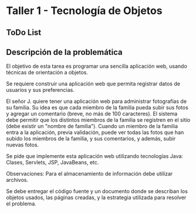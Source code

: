 # Taller 1 - Tecnología de Objetos

## ToDo List

## Descripción de la problemática

El objetivo de esta tarea es programar una sencilla aplicación web,
usando técnicas de orientación a objetos.

Se requiere construir una aplicación web que permita registrar datos
de usuarios y sus preferencias.

El señor J. quiere tener una aplicación web para administrar fotografías
de su familia. Su idea es que cada miembro de la familia pueda subir sus fotos
y agregar un comentario (breve, no más de 100 caracteres). El sistema debe
permitir que los distintos miembros de la familia se registren en el sitio
(debe existir un "nombre de familia"). Cuando un miembro de la familia entra
a la aplicación, previa validación, puede ver todas las fotos que han subido
los miembros de la familia, y sus comentarios, y además, subir nuevas fotos.

Se pide que implemente esta aplicación web utilizando tecnologías Java:
Clases, Servlets, JSP, JavaBeans, etc.

Observaciones: Para el almacenamiento de información debe utilizar archivos.

Se debe entregar el código fuente y un documento donde se describan los objetos
usados, las páginas creadas, y la estrategia utilizada para resolver el problema.